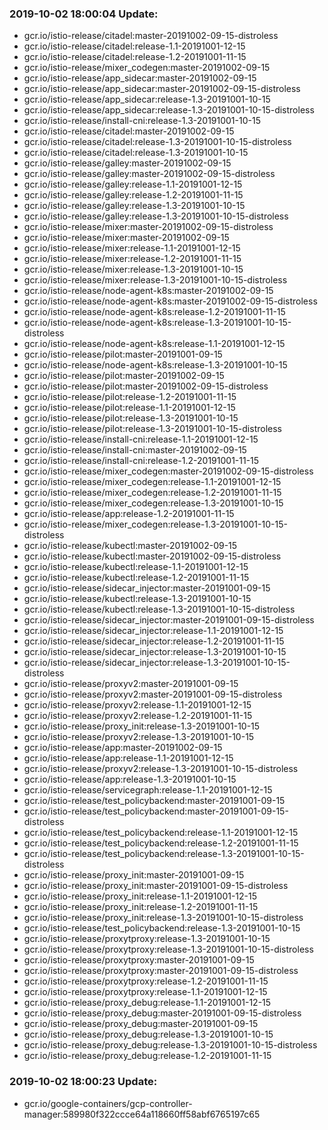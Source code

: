 ### 2019-10-02 18:00:04 Update:

- gcr.io/istio-release/citadel:master-20191002-09-15-distroless
- gcr.io/istio-release/citadel:release-1.1-20191001-12-15
- gcr.io/istio-release/citadel:release-1.2-20191001-11-15
- gcr.io/istio-release/mixer_codegen:master-20191002-09-15
- gcr.io/istio-release/app_sidecar:master-20191002-09-15
- gcr.io/istio-release/app_sidecar:master-20191002-09-15-distroless
- gcr.io/istio-release/app_sidecar:release-1.3-20191001-10-15
- gcr.io/istio-release/app_sidecar:release-1.3-20191001-10-15-distroless
- gcr.io/istio-release/install-cni:release-1.3-20191001-10-15
- gcr.io/istio-release/citadel:master-20191002-09-15
- gcr.io/istio-release/citadel:release-1.3-20191001-10-15-distroless
- gcr.io/istio-release/citadel:release-1.3-20191001-10-15
- gcr.io/istio-release/galley:master-20191002-09-15
- gcr.io/istio-release/galley:master-20191002-09-15-distroless
- gcr.io/istio-release/galley:release-1.1-20191001-12-15
- gcr.io/istio-release/galley:release-1.2-20191001-11-15
- gcr.io/istio-release/galley:release-1.3-20191001-10-15
- gcr.io/istio-release/galley:release-1.3-20191001-10-15-distroless
- gcr.io/istio-release/mixer:master-20191002-09-15-distroless
- gcr.io/istio-release/mixer:master-20191002-09-15
- gcr.io/istio-release/mixer:release-1.1-20191001-12-15
- gcr.io/istio-release/mixer:release-1.2-20191001-11-15
- gcr.io/istio-release/mixer:release-1.3-20191001-10-15
- gcr.io/istio-release/mixer:release-1.3-20191001-10-15-distroless
- gcr.io/istio-release/node-agent-k8s:master-20191002-09-15
- gcr.io/istio-release/node-agent-k8s:master-20191002-09-15-distroless
- gcr.io/istio-release/node-agent-k8s:release-1.2-20191001-11-15
- gcr.io/istio-release/node-agent-k8s:release-1.3-20191001-10-15-distroless
- gcr.io/istio-release/node-agent-k8s:release-1.1-20191001-12-15
- gcr.io/istio-release/pilot:master-20191001-09-15
- gcr.io/istio-release/node-agent-k8s:release-1.3-20191001-10-15
- gcr.io/istio-release/pilot:master-20191002-09-15
- gcr.io/istio-release/pilot:master-20191002-09-15-distroless
- gcr.io/istio-release/pilot:release-1.2-20191001-11-15
- gcr.io/istio-release/pilot:release-1.1-20191001-12-15
- gcr.io/istio-release/pilot:release-1.3-20191001-10-15
- gcr.io/istio-release/pilot:release-1.3-20191001-10-15-distroless
- gcr.io/istio-release/install-cni:release-1.1-20191001-12-15
- gcr.io/istio-release/install-cni:master-20191002-09-15
- gcr.io/istio-release/install-cni:release-1.2-20191001-11-15
- gcr.io/istio-release/mixer_codegen:master-20191002-09-15-distroless
- gcr.io/istio-release/mixer_codegen:release-1.1-20191001-12-15
- gcr.io/istio-release/mixer_codegen:release-1.2-20191001-11-15
- gcr.io/istio-release/mixer_codegen:release-1.3-20191001-10-15
- gcr.io/istio-release/app:release-1.2-20191001-11-15
- gcr.io/istio-release/mixer_codegen:release-1.3-20191001-10-15-distroless
- gcr.io/istio-release/kubectl:master-20191002-09-15
- gcr.io/istio-release/kubectl:master-20191002-09-15-distroless
- gcr.io/istio-release/kubectl:release-1.1-20191001-12-15
- gcr.io/istio-release/kubectl:release-1.2-20191001-11-15
- gcr.io/istio-release/sidecar_injector:master-20191001-09-15
- gcr.io/istio-release/kubectl:release-1.3-20191001-10-15
- gcr.io/istio-release/kubectl:release-1.3-20191001-10-15-distroless
- gcr.io/istio-release/sidecar_injector:master-20191001-09-15-distroless
- gcr.io/istio-release/sidecar_injector:release-1.1-20191001-12-15
- gcr.io/istio-release/sidecar_injector:release-1.2-20191001-11-15
- gcr.io/istio-release/sidecar_injector:release-1.3-20191001-10-15
- gcr.io/istio-release/sidecar_injector:release-1.3-20191001-10-15-distroless
- gcr.io/istio-release/proxyv2:master-20191001-09-15
- gcr.io/istio-release/proxyv2:master-20191001-09-15-distroless
- gcr.io/istio-release/proxyv2:release-1.1-20191001-12-15
- gcr.io/istio-release/proxyv2:release-1.2-20191001-11-15
- gcr.io/istio-release/proxy_init:release-1.3-20191001-10-15
- gcr.io/istio-release/proxyv2:release-1.3-20191001-10-15
- gcr.io/istio-release/app:master-20191002-09-15
- gcr.io/istio-release/app:release-1.1-20191001-12-15
- gcr.io/istio-release/proxyv2:release-1.3-20191001-10-15-distroless
- gcr.io/istio-release/app:release-1.3-20191001-10-15
- gcr.io/istio-release/servicegraph:release-1.1-20191001-12-15
- gcr.io/istio-release/test_policybackend:master-20191001-09-15
- gcr.io/istio-release/test_policybackend:master-20191001-09-15-distroless
- gcr.io/istio-release/test_policybackend:release-1.1-20191001-12-15
- gcr.io/istio-release/test_policybackend:release-1.2-20191001-11-15
- gcr.io/istio-release/test_policybackend:release-1.3-20191001-10-15-distroless
- gcr.io/istio-release/proxy_init:master-20191001-09-15
- gcr.io/istio-release/proxy_init:master-20191001-09-15-distroless
- gcr.io/istio-release/proxy_init:release-1.1-20191001-12-15
- gcr.io/istio-release/proxy_init:release-1.2-20191001-11-15
- gcr.io/istio-release/proxy_init:release-1.3-20191001-10-15-distroless
- gcr.io/istio-release/test_policybackend:release-1.3-20191001-10-15
- gcr.io/istio-release/proxytproxy:release-1.3-20191001-10-15
- gcr.io/istio-release/proxytproxy:release-1.3-20191001-10-15-distroless
- gcr.io/istio-release/proxytproxy:master-20191001-09-15
- gcr.io/istio-release/proxytproxy:master-20191001-09-15-distroless
- gcr.io/istio-release/proxytproxy:release-1.2-20191001-11-15
- gcr.io/istio-release/proxytproxy:release-1.1-20191001-12-15
- gcr.io/istio-release/proxy_debug:release-1.1-20191001-12-15
- gcr.io/istio-release/proxy_debug:master-20191001-09-15-distroless
- gcr.io/istio-release/proxy_debug:master-20191001-09-15
- gcr.io/istio-release/proxy_debug:release-1.3-20191001-10-15
- gcr.io/istio-release/proxy_debug:release-1.3-20191001-10-15-distroless
- gcr.io/istio-release/proxy_debug:release-1.2-20191001-11-15
### 2019-10-02 18:00:23 Update:

- gcr.io/google-containers/gcp-controller-manager:589980f322ccce64a118660ff58abf6765197c65
